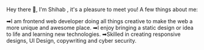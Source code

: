 Hey there 👋, I'm Shihab , it's a pleasure to meet you!
A few things about me:

➡I am frontend web developer doing all things creative to make the web a more unique and awesome place.
➡I enjoy bringing a static design or idea to life and learning new technologies.
➡Skilled in creating responsive designs, UI Design, copywriting and cyber security.

